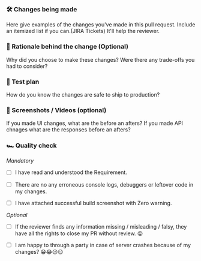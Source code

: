 ### 🛠 Changes being made

Here give examples of the changes you've made in this pull request. Include an itemized list if you can.(JIRA Tickets) It'll help the reviewer.

### 🧠 Rationale behind the change (Optional)

Why did you choose to make these changes? Were there any trade-offs you had to consider?

### 🧪 Test plan

How do you know the changes are safe to ship to production?

### 📸 Screenshots / Videos (optional)

If you made UI changes, what are the before an afters?
If you made API chnages what are the responses before an afters?

### 🏎 Quality check

_Mandatory_

- [ ] I have read and understood the Requirement.

- [ ] There are no any erroneous console logs, debuggers or leftover code in my changes.

- [ ] I have attached successful build screenshot with Zero warning.

_Optional_

- [ ] If the reviewer finds any information missing / misleading / falsy, they have all the rights to close my PR without review. 😛

- [ ] I am happy to through a party in case of server crashes because of my changes? 😁😂😉😉
